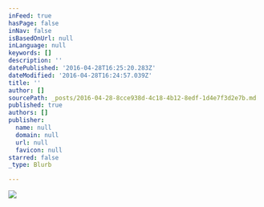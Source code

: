 ```yaml
---
inFeed: true
hasPage: false
inNav: false
isBasedOnUrl: null
inLanguage: null
keywords: []
description: ''
datePublished: '2016-04-28T16:25:20.283Z'
dateModified: '2016-04-28T16:24:57.039Z'
title: ''
author: []
sourcePath: _posts/2016-04-28-8cce938d-4c18-4b12-8edf-1d4e7f3d2e7b.md
published: true
authors: []
publisher:
  name: null
  domain: null
  url: null
  favicon: null
starred: false
_type: Blurb

---
```

![](https://the-grid-user-content.s3-us-west-2.amazonaws.com/cc2b82c3-946d-4f99-9324-5c805561d278.jpg)